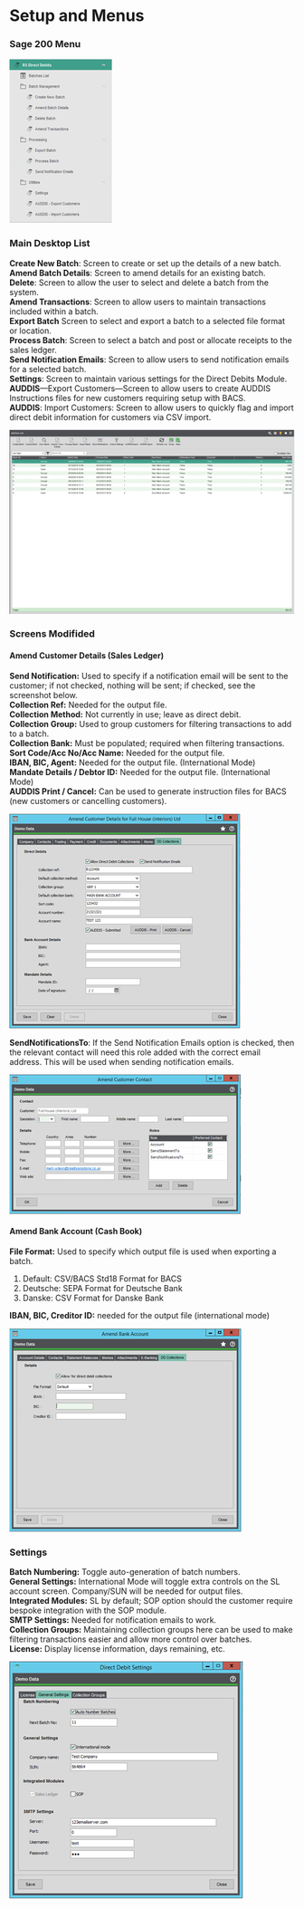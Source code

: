 # Setup and Menus

### Sage 200 Menu
![The direct debit module menu within Sage 200](img/dd_module_menu.png)


### Main Desktop List
**Create New Batch**: Screen to create or set up the details of a new batch.  
**Amend Batch Details**: Screen to amend details for an existing batch.  
**Delete**: Screen to allow the user to select and delete a batch from the system.  
**Amend Transactions**: Screen to allow users to maintain transactions included within a batch.  
**Export Batch** Screen to select and export a batch to a selected file format or location.  
**Process Batch**: Screen to select a batch and post or allocate receipts to the sales ledger.  
**Send Notification Emails**: Screen to allow users to send notification emails for a selected batch.  
**Settings**: Screen to maintain various settings for the Direct Debits Module.  
**AUDDIS**—Export Customers—Screen to allow users to create AUDDIS Instructions files for new customers requiring setup with BACS.  
**AUDDIS**: Import Customers: Screen to allow users to quickly flag and import direct debit information for customers via CSV import.  

![The main screen where direct debit records are listed](img/dd_module_batches_list.png)

### Screens Modifided

#### Amend Customer Details (Sales Ledger)

**Send Notification:** Used to specify if a notification email will be sent to the customer; if not checked, nothing will be sent; if checked, see the screenshot below.  
**Collection Ref:** Needed for the output file.  
**Collection Method:** Not currently in use; leave as direct debit.  
**Collection Group:** Used to group customers for filtering transactions to add to a batch.  
**Collection Bank:** Must be populated; required when filtering transactions.  
**Sort Code/Acc No/Acc Name:** Needed for the output file.  
**IBAN, BIC, Agent:** Needed for the output file. (International Mode)  
**Mandate Details / Debtor ID:** Needed for the output file. (International Mode)  
**AUDDIS Print / Cancel:** Can be used to generate instruction files for BACS (new customers or cancelling customers).  

![Amend Customer Details screen within the Sales Ledger](img/dd_module_amend_customer_details.png)

**SendNotificationsTo**: If the Send Notification Emails option is checked, then the relevant contact will need this role added with the correct email address. This will be used when sending notification emails.

![Amend Customer Contact form within the Sales Ledger](img/dd_module_amend_customer_contact.png)

#### Amend Bank Account (Cash Book)

**File Format:** Used to specify which output file is used when exporting a batch.
1. Default: CSV/BACS Std18 Format for BACS
2. Deutsche: SEPA Format for Deutsche Bank
3. Danske: CSV Format for Danske Bank


**IBAN, BIC, Creditor ID:** needed for the output file (international mode)

![Amend Bank Account screen within the Cash Book](img/dd_module_amend_bank_account.png)

### Settings

**Batch Numbering:** Toggle auto-generation of batch numbers.  
**General Settings:** International Mode will toggle extra controls on the SL account screen. Company/SUN will be needed for output files.  
**Integrated Modules:** SL by default; SOP option should the customer require bespoke integration with the SOP module.  
**SMTP Settings:** Needed for notification emails to work.  
**Collection Groups:** Maintaining collection groups here can be used to make filtering transactions easier and allow more control over batches.  
**License:** Display license information, days remaining, etc.  

![The settings screen for the direct debit module](img/dd_module_settings.png)
